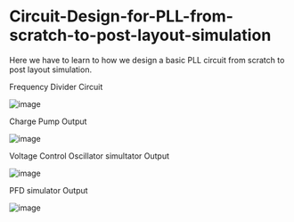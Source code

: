 # Circuit-Design-for-PLL-from-scratch-to-post-layout-simulation
Here we have to learn to how we design a basic PLL circuit from scratch to post layout simulation.

Frequency Divider Circuit

![image](https://user-images.githubusercontent.com/67455761/127774410-63873540-d18c-4df7-bcd3-3c99e8342243.png)

Charge Pump Output

![image](https://user-images.githubusercontent.com/67455761/127776158-1fde4ddc-f5f6-4931-8546-be3689f09fbd.png)

Voltage Control Oscillator simultator Output

![image](https://user-images.githubusercontent.com/67455761/127776206-67bc2a17-cde5-4ab2-ad36-7f0ef047573a.png)

PFD simulator Output

![image](https://user-images.githubusercontent.com/67455761/127776406-b6cd0291-2ced-4c37-b707-3086fb1307e8.png)

